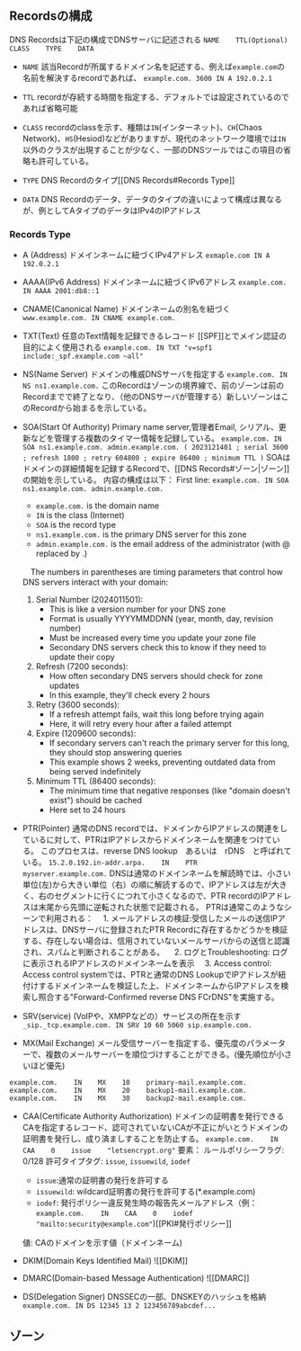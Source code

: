 ## Recordsの構成
DNS Recordsは下記の構成でDNSサーバに記述される
`NAME    TTL(Optional)    CLASS    TYPE    DATA`

- `NAME`
  該当Recordが所属するドメイン名を記述する、例えば`example.com`の名前を解決するrecordであれば、
  `example.com. 3600 IN A 192.0.2.1`

- `TTL`
  recordが存続する時間を指定する、デフォルトでは設定されているのであれば省略可能

- `CLASS`
  recordのclassを示す、種類は`IN`(インターネット)、`CH`(Chaos Network)、`HS`(Hesiod)などがありますが、現代のネットワーク環境では`IN`以外のクラスが出現することが少なく、一部のDNSツールではこの項目の省略も許可している。

- `TYPE`
  DNS Recordのタイプ[[DNS Records#Records Type]]

- `DATA`
  DNS Recordのデータ、データのタイプの違いによって構成は異なるが、例としてAタイプのデータはIPv4のIPアドレス
### Records Type
- A (Address)
  ドメインネームに紐づくIPv4アドレス
  `exmaple.com IN A 192.0.2.1`

- AAAA(IPv6 Address)
  ドメインネームに紐づくIPv6アドレス
  `example.com. IN AAAA 2001:db8::1`

- CNAME(Canonical Name)
  ドメインネームの別名を紐づく
  `www.example.com. IN CNAME example.com.`

- TXT(Text)
  任意のText情報を記録できるレコード
  [[SPF]]とでメイン認証の目的によく使用される
  `example.com. IN TXT "v=spf1 include:_spf.example.com ~all"`

- NS(Name Server)
  ドメインの権威DNSサーバを指定する
  `example.com. IN NS ns1.example.com.`
  このRecordはゾーンの境界線で、前のゾーンは前のRecordまでで終了となり、（他のDNSサーバが管理する）新しいゾーンはこのRecordから始まるを示している。

- SOA(Start Of Authority)
  Primary name server,管理者Email, シリアル、更新などを管理する複数のタイマー情報を記録している。
  `example.com. IN SOA ns1.example.com. admin.example.com. ( 2023121401 ; serial 3600 ; refresh 1800 ; retry 604800 ; expire 86400 ; minimum TTL )`
  SOAはドメインの詳細情報を記録するRecordで、[[DNS Records#ゾーン|ゾーン]]の開始を示している。
  内容の構成は以下：
  First line: `example.com. IN SOA ns1.example.com. admin.example.com.`
	- `example.com.` is the domain name
	- `IN` is the class (Internet)
	- `SOA` is the record type
	- `ns1.example.com.` is the primary DNS server for this zone
	- `admin.example.com.` is the email address of the administrator (with @ replaced by .)
	
	　The numbers in parentheses are timing parameters that control how DNS servers interact with your domain:
	
	1. Serial Number (2024011501):
	    - This is like a version number for your DNS zone
	    - Format is usually YYYYMMDDNN (year, month, day, revision number)
	    - Must be increased every time you update your zone file
	    - Secondary DNS servers check this to know if they need to update their copy
	2. Refresh (7200 seconds):
	    - How often secondary DNS servers should check for zone updates
	    - In this example, they'll check every 2 hours
	3. Retry (3600 seconds):
	    - If a refresh attempt fails, wait this long before trying again
	    - Here, it will retry every hour after a failed attempt
	4. Expire (1209600 seconds):
	    - If secondary servers can't reach the primary server for this long, they should stop answering queries
	    - This example shows 2 weeks, preventing outdated data from being served indefinitely
	5. Minimum TTL (86400 seconds):
	    - The minimum time that negative responses (like "domain doesn't exist") should be cached
	    - Here set to 24 hours

- PTR(Pointer)
  通常のDNS recordでは、ドメインからIPアドレスの関連をしているに対して、PTRはIPアドレスからドメインネームを関連をつけている。
  このプロセスは、reverse DNS lookup　あるいは　rDNS　と呼ばれている。
  `15.2.0.192.in-addr.arpa.    IN    PTR    myserver.example.com.` 
  DNSは通常のドメインネームを解読時では、小さい単位(左)から大きい単位（右）の順に解読するので、IPアドレスは左が大きく、右のセグメントに行くにつれて小さくなるので、PTR recordのIPアドレスは末尾から先頭に逆転された状態で記載される。
  PTRは通常このようなシーンで利用される：
  　1. メールアドレスの検証:受信したメールの送信IPアドレスは、DNSサーバに登録されたPTR Recordに存在するかどうかを検証する、存在しない場合は、信用されていないメールサーバからの送信と認識され、スパムと判断されることがある。
  　2. ログとTroubleshooting: ログに表示されるIPアドレスのドメインネームを表示
  　3. Access control: Access control systemでは、PTRと通常のDNS LookupでIPアドレスが紐付けするドメインネームを検証した上、ドメインネームからIPアドレスを検索し照合する"Forward-Confirmed reverse DNS FCrDNS"を実施する。

- SRV(service)
  (VoIPや、XMPPなどの）サービスの所在を示す
  `_sip._tcp.example.com. IN SRV 10 60 5060 sip.example.com.`

- MX(Mail Exchange)
  メール受信サーバーを指定する、優先度のパラメーターで、複数のメールサーバーを順位づけすることができる。(優先順位が小さいほど優先)
```
example.com.    IN    MX    10    primary-mail.example.com.
example.com.    IN    MX    20    backup1-mail.example.com.
example.com.    IN    MX    30    backup2-mail.example.com.

```

- CAA(Certificate Authority Authorization)
  ドメインの証明書を発行できるCAを指定するレコード、認可されていないCAが不正にがいとうドメインの証明書を発行し、成り済ましすることを防止する。
  `example.com.    IN    CAA    0    issue    "letsencrypt.org"`
  要素：
  ルールポリシーフラグ: 0/128
  許可タイプタグ: `issue`, `issuewild`, `iodef`
  - `issue`:通常の証明書の発行を許可する
  - `issuewild`: wildcard証明書の発行を許可する(\*.example.com)
  - `iodef`: 発行ポリシー違反発生時の報告先メールアドレス（例：`example.com.    IN    CAA    0    iodef    "mailto:security@example.com"`)[[PKI#発行ポリシー]]
  
  値: CAのドメインを示す値（ドメインネーム)

- DKIM(Domain Keys Identified Mail)
  ![[DKIM]]
- DMARC(Domain-based Message Authentication)
  ![[DMARC]]
- DS(Delegation Signer)
  DNSSECの一部、DNSKEYのハッシュを格納
  `example.com. IN DS 12345 13 2 123456789abcdef...`

## ゾーン